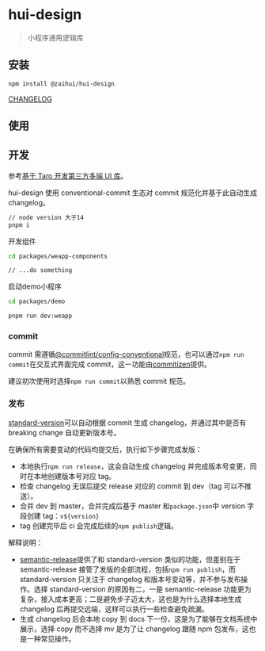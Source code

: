 # hui-design

> 小程序通用逻辑库

## 安装

```bash
npm install @zaihui/hui-design
```

[CHANGELOG](./CHANGELOG.md)

## 使用

## 开发

参考[基于 Taro 开发第三方多端 UI 库](https://nervjs.github.io/taro/docs/ui-lib.html)。

hui-design 使用 conventional-commit 生态对 commit 规范化并基于此自动生成 changelog。

```bash
// node version 大于14
pnpm i
```

开发组件

```bash
cd packages/weapp-components

// ...do something
```

启动demo小程序

```bash
cd packages/demo

pnpm run dev:weapp
```

### commit

commit 需遵循[@commitlint/config-conventional](https://www.npmjs.com/package/@commitlint/config-conventional)规范，也可以通过`npm run commit`在交互式界面完成 commit，这一功能由[commitizen](https://github.com/commitizen/cz-cli)提供。

建议初次使用时选择`npm run commit`以熟悉 commit 规范。

### 发布

[standard-version](https://github.com/conventional-changelog/standard-version/)可以自动根据 commit 生成 changelog，并通过其中是否有 breaking change 自动更新版本号。

在确保所有需要变动的代码均提交后，执行如下步骤完成发版：

- 本地执行`npm run release`，这会自动生成 changelog 并完成版本号变更，同时在本地创建版本号对应 tag。
- 检查 changelog 无误后提交 release 对应的 commit 到 dev（tag 可以不推送）。
- 合并 dev 到 master，合并完成后基于 master 和`package.json`中 version 字段创建 tag：`v${version}`
- tag 创建完毕后 ci 会完成后续的`npm publish`逻辑。

解释说明：

- [semantic-release](https://github.com/semantic-release/semantic-release)提供了和 standard-version 类似的功能，但差别在于 semantic-release 接管了发版的全部流程，包括`npm run publish`，而 standard-version 只关注于 changelog 和版本号变动等，并不参与发布操作。选择 standard-version 的原因有二，一是 semantic-release 功能更为复杂，接入成本更高；二是避免步子迈太大，这也是为什么选择本地生成 changelog 后再提交远端，这样可以执行一些检查避免疏漏。
- 生成 changelog 后会本地 copy 到 docs 下一份，这是为了能够在文档系统中展示，选择 copy 而不选择 mv 是为了让 changelog 跟随 npm 包发布，这也是一种常见操作。
